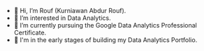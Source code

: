 - 👋 Hi, I’m Rouf (Kurniawan Abdur Rouf).
- 👀 I’m interested in Data Analytics.
- 💞️ I’m currently pursuing the Google Data Analytics Professional Certificate.
- 🌱 I'm in the early stages of building my Data Analytics Portfolio.

<!---
ka-rouf/ka-rouf is a ✨ special ✨ repository because its `README.md` (this file) appears on your GitHub profile.
You can click the Preview link to take a look at your changes.
--->
